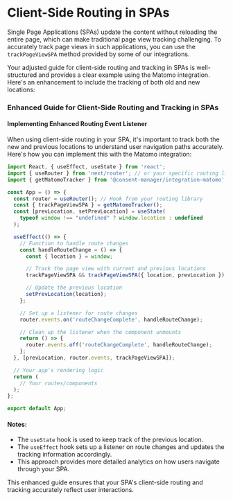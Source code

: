 # Client-Side Routing in SPAs

Single Page Applications (SPAs) update the content without reloading the entire page, which can make traditional page view tracking challenging. To accurately track page views in such applications, you can use the `trackPageViewSPA` method provided by some of our integrations.

Your adjusted guide for client-side routing and tracking in SPAs is well-structured and provides a clear example using the Matomo integration. Here's an enhancement to include the tracking of both old and new locations:

### Enhanced Guide for Client-Side Routing and Tracking in SPAs

#### Implementing Enhanced Routing Event Listener
When using client-side routing in your SPA, it's important to track both the new and previous locations to understand user navigation paths accurately. Here's how you can implement this with the Matomo integration:

```javascript
import React, { useEffect, useState } from 'react';
import { useRouter } from 'next/router'; // or your specific routing library
import { getMatomoTracker } from '@consent-manager/integration-matomo';

const App = () => {
  const router = useRouter(); // Hook from your routing library
  const { trackPageViewSPA } = getMatomoTracker();
  const [prevLocation, setPrevLocation] = useState(
    typeof window !== "undefined" ? window.location : undefined
  );

  useEffect(() => {
    // Function to handle route changes
    const handleRouteChange = () => {
      const { location } = window;

      // Track the page view with current and previous locations
      trackPageViewSPA && trackPageViewSPA({ location, prevLocation });

      // Update the previous location
      setPrevLocation(location);
    };

    // Set up a listener for route changes
    router.events.on('routeChangeComplete', handleRouteChange);

    // Clean up the listener when the component unmounts
    return () => {
      router.events.off('routeChangeComplete', handleRouteChange);
    };
  }, [prevLocation, router.events, trackPageViewSPA]);

  // Your app's rendering logic
  return (
    // Your routes/components
  );
};

export default App;
```

#### Notes:
- The `useState` hook is used to keep track of the previous location.
- The `useEffect` hook sets up a listener on route changes and updates the tracking information accordingly.
- This approach provides more detailed analytics on how users navigate through your SPA.

This enhanced guide ensures that your SPA's client-side routing and tracking accurately reflect user interactions.